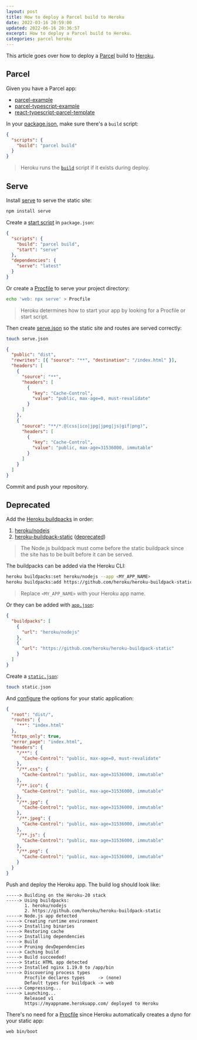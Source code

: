 ```yaml
---
layout: post
title: How to deploy a Parcel build to Heroku
date: 2022-03-16 20:59:00
updated: 2022-06-16 20:36:57
excerpt: How to deploy a Parcel build to Heroku.
categories: parcel heroku
---
```


This article goes over how to deploy a [Parcel](https://parceljs.org/) build to [Heroku](https://www.heroku.com/).

## Parcel

Given you have a Parcel app:

- [parcel-example](https://github.com/remarkablemark/parcel-example)
- [parcel-typescript-example](https://github.com/remarkablemark/parcel-typescript-example)
- [react-typescript-parcel-template](https://github.com/remarkablemark/react-typescript-parcel-template)

In your [package.json](https://docs.npmjs.com/cli/v8/configuring-npm/package-json), make sure there's a `build` script:

```json
{
  "scripts": {
    "build": "parcel build"
  }
}
```

> Heroku runs the [`build`](https://devcenter.heroku.com/articles/nodejs-support#customizing-the-build-process) script if it exists during deploy.

## Serve

Install [serve](https://www.npmjs.com/package/serve) to serve the static site:

```sh
npm install serve
```

Create a [start script](https://devcenter.heroku.com/articles/deploying-nodejs#specifying-a-start-script) in `package.json`:

```json
{
  "scripts": {
    "build": "parcel build",
    "start": "serve"
  },
  "dependencies": {
    "serve": "latest"
  }
}
```

Or create a [Procfile](https://devcenter.heroku.com/articles/procfile) to serve your project directory:

```sh
echo 'web: npx serve' > Procfile
```

> Heroku determines how to start your app by looking for a Procfile or start script.

Then create [serve.json](https://github.com/vercel/serve-handler#options) so the static site and routes are served correctly:

```sh
touch serve.json
```

```json
{
  "public": "dist",
  "rewrites": [{ "source": "**", "destination": "/index.html" }],
  "headers": [
    {
      "source": "**",
      "headers": [
        {
          "key": "Cache-Control",
          "value": "public, max-age=0, must-revalidate"
        }
      ]
    },
    {
      "source": "**/*.@(css|ico|jpg|jpeg|js|gif|png)",
      "headers": [
        {
          "key": "Cache-Control",
          "value": "public, max-age=31536000, immutable"
        }
      ]
    }
  ]
}
```

Commit and push your repository.

## Deprecated

Add the [Heroku buildpacks](https://devcenter.heroku.com/articles/buildpacks) in order:

1. [heroku/nodejs](https://elements.heroku.com/buildpacks/heroku/heroku-buildpack-nodejs)
2. [heroku-buildpack-static](https://elements.heroku.com/buildpacks/heroku/heroku-buildpack-static) ([deprecated](https://github.com/heroku/heroku-buildpack-static#warning-heroku-buildpack-static-is-deprecated))

> The Node.js buildpack must come before the static buildpack since the site has to be built before it can be served.

The buildpacks can be added via the Heroku CLI:

```bash
heroku buildpacks:set heroku/nodejs --app <MY_APP_NAME>
heroku buildpacks:add https://github.com/heroku/heroku-buildpack-static.git --app <MY_APP_NAME>
```

> Replace `<MY_APP_NAME>` with your Heroku app name.

Or they can be added with [`app.json`](https://devcenter.heroku.com/articles/app-json-schema#buildpacks):

```json
{
  "buildpacks": [
    {
      "url": "heroku/nodejs"
    },
    {
      "url": "https://github.com/heroku/heroku-buildpack-static"
    }
  ]
}
```

Create a [`static.json`](https://github.com/heroku/heroku-buildpack-static#deploying):

```sh
touch static.json
```

And [configure](https://github.com/heroku/heroku-buildpack-static#configuration) the options for your static application:

```json
{
  "root": "dist/",
  "routes": {
    "**": "index.html"
  },
  "https_only": true,
  "error_page": "index.html",
  "headers": {
    "/**": {
      "Cache-Control": "public, max-age=0, must-revalidate"
    },
    "/**.css": {
      "Cache-Control": "public, max-age=31536000, immutable"
    },
    "/**.ico": {
      "Cache-Control": "public, max-age=31536000, immutable"
    },
    "/**.jpg": {
      "Cache-Control": "public, max-age=31536000, immutable"
    },
    "/**.jpeg": {
      "Cache-Control": "public, max-age=31536000, immutable"
    },
    "/**.js": {
      "Cache-Control": "public, max-age=31536000, immutable"
    },
    "/**.png": {
      "Cache-Control": "public, max-age=31536000, immutable"
    }
  }
}
```

Push and deploy the Heroku app. The build log should look like:

```
-----> Building on the Heroku-20 stack
-----> Using buildpacks:
       1. heroku/nodejs
       2. https://github.com/heroku/heroku-buildpack-static
-----> Node.js app detected
-----> Creating runtime environment
-----> Installing binaries
-----> Restoring cache
-----> Installing dependencies
-----> Build
-----> Pruning devDependencies
-----> Caching build
-----> Build succeeded!
-----> Static HTML app detected
-----> Installed nginx 1.19.0 to /app/bin
-----> Discovering process types
       Procfile declares types     -> (none)
       Default types for buildpack -> web
-----> Compressing...
-----> Launching...
       Released v1
       https://myappname.herokuapp.com/ deployed to Heroku
```

There's no need for a [Procfile](https://devcenter.heroku.com/articles/procfile) since Heroku automatically creates a dyno for your static app:

```
web bin/boot
```
